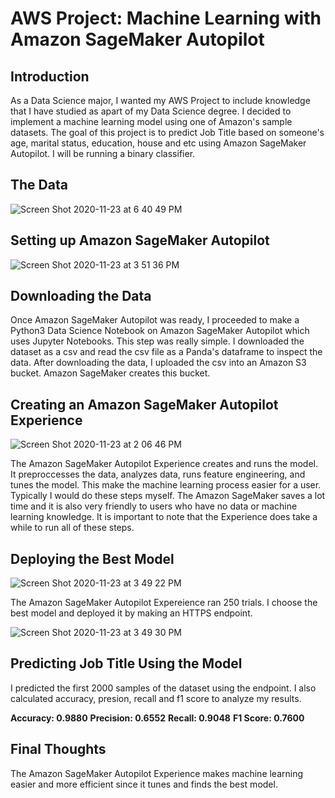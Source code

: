 # AWS Project: Machine Learning with Amazon SageMaker Autopilot

## Introduction
As a Data Science major, I wanted my AWS Project to include knowledge that I have studied as apart of my Data Science degree. I decided to implement a machine learning model using one of Amazon's sample datasets. The goal of this project is to predict Job Title based on someone's age, marital status, education, house and etc using Amazon SageMaker Autopilot. I will be running a binary classifier.

## The Data

![Screen Shot 2020-11-23 at 6 40 49 PM](https://user-images.githubusercontent.com/38742519/100039715-a926ee80-2dba-11eb-9c8e-71676e535458.png)

## Setting up Amazon SageMaker Autopilot

![Screen Shot 2020-11-23 at 3 51 36 PM](https://user-images.githubusercontent.com/38742519/100040251-bf817a00-2dbb-11eb-9a9b-0230e28eeb5b.png)

## Downloading the Data

Once Amazon SageMaker Autopilot was ready, I proceeded to make a Python3 Data Science Notebook on Amazon SageMaker Autopilot which uses Jupyter Notebooks. This step was really simple. I downloaded the dataset as a csv and read the csv file as a Panda's dataframe to inspect the data. After downloading the data, I uploaded the csv into an Amazon S3 bucket. Amazon SageMaker creates this bucket.

## Creating an Amazon SageMaker Autopilot Experience

![Screen Shot 2020-11-23 at 2 06 46 PM](https://user-images.githubusercontent.com/38742519/100041293-e771dd00-2dbd-11eb-891d-60d3607527aa.png)

The Amazon SageMaker Autopilot Experience creates and runs the model. It preproccesses the data, analyzes data, runs feature engineering, and tunes the model. This make the machine learning process easier for a user. Typically I would do these steps myself. The Amazon SageMaker saves a lot time and it is also very friendly to users who have no data or machine learning knowledge. It is important to note that the Experience does take a while to run all of these steps.

## Deploying the Best Model

![Screen Shot 2020-11-23 at 3 49 22 PM](https://user-images.githubusercontent.com/38742519/100046607-5a328680-2dc5-11eb-9fca-1baf822860ee.png)

The Amazon SageMaker Autopilot Expereience ran 250 trials. I choose the best model and deployed it by making an HTTPS endpoint.

![Screen Shot 2020-11-23 at 3 49 30 PM](https://user-images.githubusercontent.com/38742519/100046935-2310a500-2dc6-11eb-8907-d091f92dac66.png)

## Predicting Job Title Using the Model

I predicted the first 2000 samples of the dataset using the endpoint. I also calculated accuracy, presion, recall and f1 score to analyze my results.

**Accuracy: 0.9880**
**Precision: 0.6552**
**Recall: 0.9048**
**F1 Score: 0.7600**

## Final Thoughts

The Amazon SageMaker Autopilot Experience makes machine learning easier and more efficient since it tunes and finds the best model. 
